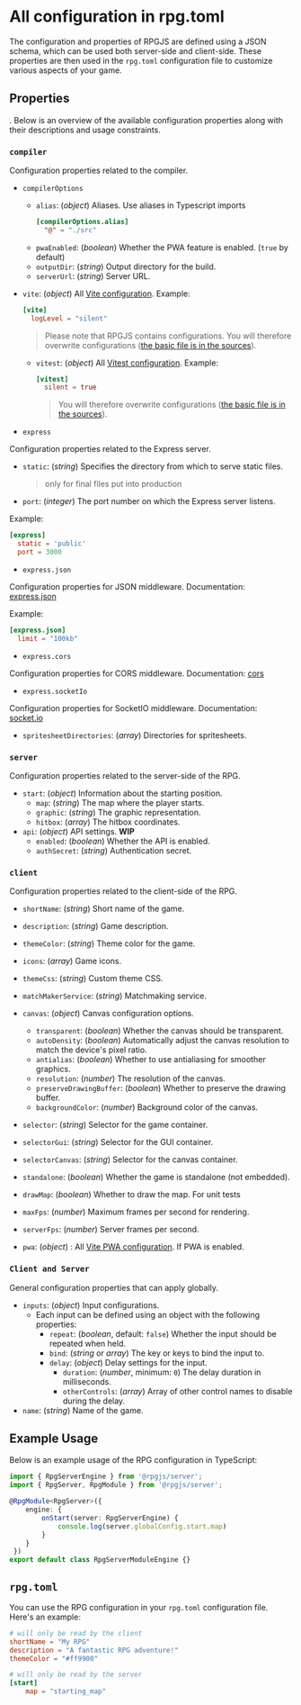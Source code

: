 # All configuration in rpg.toml

The configuration and properties of RPGJS are defined using a JSON schema, which can be used both server-side and client-side. These properties are then used in the `rpg.toml` configuration file to customize various aspects of your game.

## Properties

. Below is an overview of the available configuration properties along with their descriptions and usage constraints.

### `compiler`

Configuration properties related to the compiler.

- `compilerOptions`
  - `alias`: (*object*) Aliases. Use aliases in Typescript imports
    ```toml
    [compilerOptions.alias]
      "@" = "./src"
    ```
  - `pwaEnabled`: (*boolean*) Whether the PWA feature is enabled. (`true` by default)
  - `outputDir`: (*string*) Output directory for the build.
  - `serverUrl`: (*string*) Server URL.

- `vite`: (*object*) All [Vite configuration](https://vitejs.dev/config/). Example:
    ```toml
    [vite]
      logLevel = "silent"
    ```
    > Please note that RPGJS contains configurations. You will therefore overwrite configurations ([the basic file is in the sources]([https://github.com/RSamaium/RPG-JS/blob/v4/packages/compiler/src/build/client-config.ts#L335])).

  - `vitest`: (*object*) All [Vitest configuration](https://vitest.dev/config/). Example:
    ```toml
    [vitest]
      silent = true
    ```
    >  You will therefore overwrite configurations ([the basic file is in the sources]([https://github.com/RSamaium/RPG-JS/blob/v4/packages/compiler/src/test/vitest.config.ts#L36])).

- `express`

Configuration properties related to the Express server.

- `static`: (*string*) Specifies the directory from which to serve static files.
  > only for final files put into production
- `port`: (*integer*) The port number on which the Express server listens.

Example:

```toml
[express]
  static = 'public'
  port = 3000
```

- `express.json`

Configuration properties for JSON middleware. Documentation: [express.json](https://expressjs.com/en/api.html#express.json)

Example:

```toml
[express.json]
  limit = "100kb"
```

- `express.cors`

Configuration properties for CORS middleware. Documentation: [cors](https://expressjs.com/en/resources/middleware/cors.html)

- `express.socketIo`

Configuration properties for SocketIO middleware. Documentation: [socket.io](https://socket.io/docs/v4/server-initialization/)

- `spritesheetDirectories`: (*array*) Directories for spritesheets.

### `server`

Configuration properties related to the server-side of the RPG.

- `start`: (*object*) Information about the starting position.
  - `map`: (*string*) The map where the player starts.
  - `graphic`: (*string*) The graphic representation.
  - `hitbox`: (*array*) The hitbox coordinates.
- `api`: (*object*) API settings. **WIP**
  - `enabled`: (*boolean*) Whether the API is enabled.
  - `authSecret`: (*string*) Authentication secret.

### `client`

Configuration properties related to the client-side of the RPG.

- `shortName`: (*string*) Short name of the game.
- `description`: (*string*) Game description.
- `themeColor`: (*string*) Theme color for the game.
- `icons`: (*array*) Game icons.
- `themeCss`: (*string*) Custom theme CSS.
- `matchMakerService`: (*string*) Matchmaking service.

- `canvas`: (*object*) Canvas configuration options.
  - `transparent`: (*boolean*) Whether the canvas should be transparent.
  - `autoDensity`: (*boolean*) Automatically adjust the canvas resolution to match the device's pixel ratio.
  - `antialias`: (*boolean*) Whether to use antialiasing for smoother graphics.
  - `resolution`: (*number*) The resolution of the canvas.
  - `preserveDrawingBuffer`: (*boolean*) Whether to preserve the drawing buffer.
  - `backgroundColor`: (*number*) Background color of the canvas.

- `selector`: (*string*) Selector for the game container.
- `selectorGui`: (*string*) Selector for the GUI container.
- `selectorCanvas`: (*string*) Selector for the canvas container.
- `standalone`: (*boolean*) Whether the game is standalone (not embedded).
- `drawMap`: (*boolean*) Whether to draw the map. For unit tests
- `maxFps`: (*number*) Maximum frames per second for rendering.
- `serverFps`: (*number*) Server frames per second.
- `pwa`: (*object*) : All [Vite PWA configuration](https://vite-pwa-org.netlify.app). If PWA is enabled.

### `Client and Server`

General configuration properties that can apply globally.

- `inputs`: (*object*) Input configurations.
  - Each input can be defined using an object with the following properties:
    - `repeat`: (*boolean*, default: `false`) Whether the input should be repeated when held.
    - `bind`: (*string* or *array*) The key or keys to bind the input to.
    - `delay`: (*object*) Delay settings for the input.
      - `duration`: (*number*, minimum: `0`) The delay duration in milliseconds.
      - `otherControls`: (*array*) Array of other control names to disable during the delay.
- `name`: (*string*) Name of the game.

## Example Usage

Below is an example usage of the RPG configuration in TypeScript:

```ts
import { RpgServerEngine } from '@rpgjs/server';
import { RpgServer, RpgModule } from '@rpgjs/server';

@RpgModule<RpgServer>({
    engine: {
        onStart(server: RpgServerEngine) {
            console.log(server.globalConfig.start.map)
        }
    }
 })
export default class RpgServerModuleEngine {}
```


## `rpg.toml`

You can use the RPG configuration in your `rpg.toml` configuration file. Here's an example:

```toml
# will only be read by the client
shortName = "My RPG"
description = "A fantastic RPG adventure!"
themeColor = "#ff9900"

# will only be read by the server
[start]
    map = "starting_map" 
```